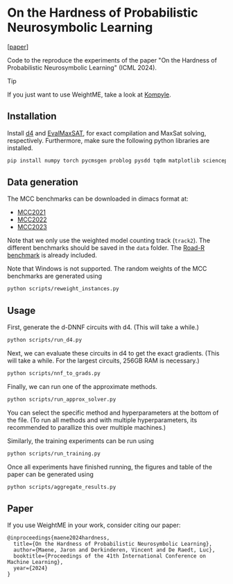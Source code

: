 # On the Hardness of Probabilistic Neurosymbolic Learning

[[paper](https://arxiv.org/pdf/2406.04472)]

Code to the reproduce the experiments of the paper "On the Hardness of Probabilistic Neurosymbolic Learning" (ICML 2024).

> [!TIP]
> If you just want to use WeightME, take a look at [Kompyle](https://github.com/jjcmoon/kompyle).

## Installation

Install [d4](https://github.com/crillab/d4) and [EvalMaxSAT](https://github.com/FlorentAvellaneda/EvalMaxSAT), for exact compilation and MaxSat solving, respectively.
Furthermore, make sure the following python libraries are installed.
```bash
pip install numpy torch pycmsgen problog pysdd tqdm matplotlib scienceplots
```

## Data generation

The MCC benchmarks can be downloaded in dimacs format at:
- [MCC2021](https://zenodo.org/records/10012857)
- [MCC2022](https://zenodo.org/records/10012860)
- [MCC2023](https://zenodo.org/records/10012864)

Note that we only use the weighted model counting track (`track2`). The different benchmarks should be saved in the `data` folder.
The [Road-R benchmark](https://github.com/EGiunchiglia/ROAD-R/tree/main/requirements) is already included.

Note that Windows is not supported. The random weights of the MCC benchmarks are generated using
```bash
python scripts/reweight_instances.py
```


## Usage

First, generate the d-DNNF circuits with d4. (This will take a while.)
```bash
python scripts/run_d4.py
```
Next, we can evaluate these circuits in d4 to get the exact gradients. (This will take a while. For the largest circuits, 256GB RAM is necessary.)
```bash
python scripts/nnf_to_grads.py
```

Finally, we can run one of the approximate methods.
```bash
python scripts/run_approx_solver.py
```

You can select the specific method and hyperparameters at the bottom of the file.
(To run all methods and with multiple hyperparameters, its recommended to parallize this over multiple machines.)

Similarly, the training experiments can be run using
```bash
python scripts/run_training.py
```

Once all experiments have finished running, the figures and table of the paper can be generated using
```bash
python scripts/aggregate_results.py
```

## Paper

If you use WeightME in your work, consider citing our paper:

```
@inproceedings{maene2024hardness,
  title={On the Hardness of Probabilistic Neurosymbolic Learning},
  author={Maene, Jaron and Derkinderen, Vincent and De Raedt, Luc},
  booktitle={Proceedings of the 41th International Conference on Machine Learning},
  year={2024}
}
```

